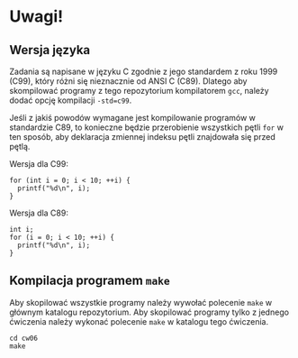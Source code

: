 Uwagi!
======

Wersja języka
-------------

Zadania są napisane w języku C zgodnie z jego standardem z roku 1999
(C99), który różni się nieznacznie od ANSI C (C89). Dlatego aby
skompilować programy z tego repozytorium kompilatorem `gcc`, należy
dodać opcję kompilacji `-std=c99`.

Jeśli z jakiś powodów wymagane jest kompilowanie programów w
standardzie C89, to konieczne będzie przerobienie wszystkich pętli
`for` w ten sposób, aby deklaracja zmiennej indeksu pętli znajdowała
się przed pętlą.

Wersja dla C99:

    for (int i = 0; i < 10; ++i) {
      printf("%d\n", i);
    }

Wersja dla C89:

    int i;
    for (i = 0; i < 10; ++i) {
      printf("%d\n", i);
    }

Kompilacja programem `make`
---------------------------

Aby skopilować wszystkie programy należy wywołać polecenie `make` w
głównym katalogu repozytorium. Aby skopilować programy tylko z jednego
ćwiczenia należy wykonać polecenie `make` w katalogu tego ćwiczenia.

    cd cw06
    make